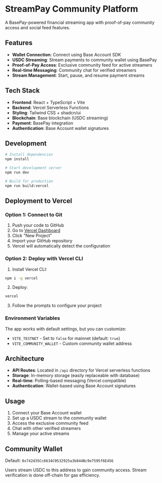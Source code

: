# StreamPay Community Platform

A BasePay-powered financial streaming app with proof-of-pay community access and social feed features.

## Features

- **Wallet Connection**: Connect using Base Account SDK
- **USDC Streaming**: Stream payments to community wallet using BasePay
- **Proof-of-Pay Access**: Exclusive community feed for active streamers
- **Real-time Messaging**: Community chat for verified streamers
- **Stream Management**: Start, pause, and resume payment streams

## Tech Stack

- **Frontend**: React + TypeScript + Vite
- **Backend**: Vercel Serverless Functions
- **Styling**: Tailwind CSS + shadcn/ui
- **Blockchain**: Base blockchain (USDC streaming)
- **Payment**: BasePay integration
- **Authentication**: Base Account wallet signatures

## Development

```bash
# Install dependencies
npm install

# Start development server
npm run dev

# Build for production
npm run build:vercel
```

## Deployment to Vercel

### Option 1: Connect to Git

1. Push your code to GitHub
2. Go to [Vercel Dashboard](https://vercel.com/dashboard)
3. Click "New Project"
4. Import your GitHub repository
5. Vercel will automatically detect the configuration

### Option 2: Deploy with Vercel CLI

1. Install Vercel CLI:
```bash
npm i -g vercel
```

2. Deploy:
```bash
vercel
```

3. Follow the prompts to configure your project

### Environment Variables

The app works with default settings, but you can customize:

- `VITE_TESTNET` - Set to `false` for mainnet (default: `true`)
- `VITE_COMMUNITY_WALLET` - Custom community wallet address

## Architecture

- **API Routes**: Located in `/api` directory for Vercel serverless functions
- **Storage**: In-memory storage (easily replaceable with database)
- **Real-time**: Polling-based messaging (Vercel compatible)
- **Authentication**: Wallet-based using Base Account signatures

## Usage

1. Connect your Base Account wallet
2. Set up a USDC stream to the community wallet
3. Access the exclusive community feed
4. Chat with other verified streamers
5. Manage your active streams

## Community Wallet

Default: `0x742d35Cc6634C0532925a3b844Bc9e7595f6E456`

Users stream USDC to this address to gain community access. Stream verification is done off-chain for gas efficiency.